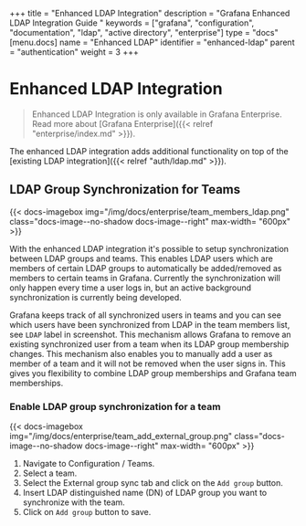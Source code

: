 +++
title = "Enhanced LDAP Integration"
description = "Grafana Enhanced LDAP Integration Guide "
keywords = ["grafana", "configuration", "documentation", "ldap", "active directory", "enterprise"]
type = "docs"
[menu.docs]
name = "Enhanced LDAP"
identifier = "enhanced-ldap"
parent = "authentication"
weight = 3
+++

# Enhanced LDAP Integration

> Enhanced LDAP Integration is only available in Grafana Enterprise. Read more about [Grafana Enterprise]({{< relref "enterprise/index.md" >}}).

The enhanced LDAP integration adds additional functionality on top of the [existing LDAP integration]({{< relref "auth/ldap.md" >}}).

## LDAP Group Synchronization for Teams

{{< docs-imagebox img="/img/docs/enterprise/team_members_ldap.png" class="docs-image--no-shadow docs-image--right" max-width= "600px" >}}

With the enhanced LDAP integration it's possible to setup synchronization between LDAP groups and teams. This enables LDAP users which are members
of certain LDAP groups to automatically be added/removed as members to certain teams in Grafana. Currently the synchronization will only happen every
time a user logs in, but an active background synchronization is currently being developed.

Grafana keeps track of all synchronized users in teams and you can see which users have been synchronized from LDAP in the team members list, see `LDAP` label in screenshot.
This mechanism allows Grafana to remove an existing synchronized user from a team when its LDAP group membership changes. This mechanism also enables you to manually add
a user as member of a team and it will not be removed when the user signs in. This gives you flexibility to combine LDAP group memberships and Grafana team memberships.

<div class="clearfix"></div>

### Enable LDAP group synchronization for a team

{{< docs-imagebox img="/img/docs/enterprise/team_add_external_group.png" class="docs-image--no-shadow docs-image--right" max-width= "600px" >}}

1. Navigate to Configuration / Teams.
2. Select a team.
3. Select the External group sync tab and click on the `Add group` button.
4. Insert LDAP distinguished name (DN) of LDAP group you want to synchronize with the team.
5. Click on `Add group` button to save.

<div class="clearfix"></div>
